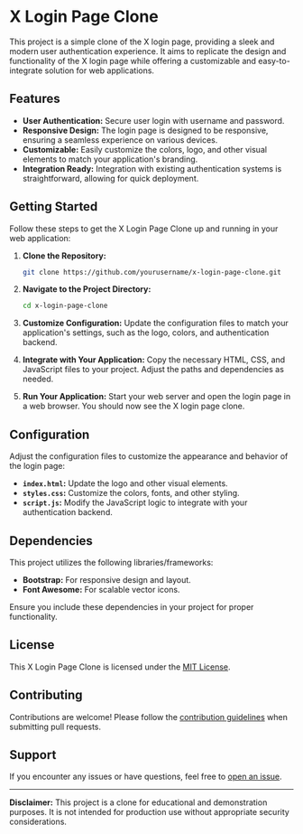# X Login Page Clone

This project is a simple clone of the X login page, providing a sleek and modern user authentication experience. It aims to replicate the design and functionality of the X login page while offering a customizable and easy-to-integrate solution for web applications.

## Features

- **User Authentication:** Secure user login with username and password.
- **Responsive Design:** The login page is designed to be responsive, ensuring a seamless experience on various devices.
- **Customizable:** Easily customize the colors, logo, and other visual elements to match your application's branding.
- **Integration Ready:** Integration with existing authentication systems is straightforward, allowing for quick deployment.

## Getting Started

Follow these steps to get the X Login Page Clone up and running in your web application:

1. **Clone the Repository:**
   ```bash
   git clone https://github.com/yourusername/x-login-page-clone.git
   ```

2. **Navigate to the Project Directory:**
   ```bash
   cd x-login-page-clone
   ```

3. **Customize Configuration:**
   Update the configuration files to match your application's settings, such as the logo, colors, and authentication backend.

4. **Integrate with Your Application:**
   Copy the necessary HTML, CSS, and JavaScript files to your project. Adjust the paths and dependencies as needed.

5. **Run Your Application:**
   Start your web server and open the login page in a web browser. You should now see the X login page clone.

## Configuration

Adjust the configuration files to customize the appearance and behavior of the login page:

- **`index.html`:** Update the logo and other visual elements.
- **`styles.css`:** Customize the colors, fonts, and other styling.
- **`script.js`:** Modify the JavaScript logic to integrate with your authentication backend.

## Dependencies

This project utilizes the following libraries/frameworks:

- **Bootstrap:** For responsive design and layout.
- **Font Awesome:** For scalable vector icons.

Ensure you include these dependencies in your project for proper functionality.

## License

This X Login Page Clone is licensed under the [MIT License](LICENSE).

## Contributing

Contributions are welcome! Please follow the [contribution guidelines](CONTRIBUTING.md) when submitting pull requests.

## Support

If you encounter any issues or have questions, feel free to [open an issue](https://github.com/yourusername/x-login-page-clone/issues).

---

**Disclaimer:** This project is a clone for educational and demonstration purposes. It is not intended for production use without appropriate security considerations.